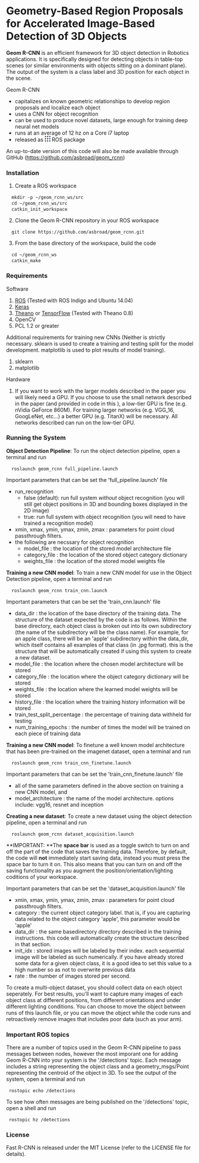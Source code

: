 # Geometry-Based Region Proposals for Accelerated Image-Based Detection of 3D Objects


**Geom R-CNN** is an efficient framework for 3D object detection in Robotics applications. It is specifically designed for detecting objects in table-top scenes (or similar environments with objects sitting on a dominant plane).  The output of the system is a class label and 3D position for each object in the scene.  

Geom R-CNN
 - capitalizes on known geometric relationships to develop region proposals and localize each object
 - uses a CNN for object recognition
 - can be used to produce novel datasets, large enough for training deep neural net models
 - runs at an average of 12 hz on a Core i7 laptop
 - released as <img src="./ros.png" width="15"> ROS package 

An up-to-date version of this code will also be made available through GitHub (https://github.com/asbroad/geom_rcnn)

### Installation

1. Create a ROS workspace
```Shell
  mkdir -p ~/geom_rcnn_ws/src
  cd ~/geom_rcnn_ws/src
  catkin_init_workspace
  ```
2. Clone the Geom R-CNN repository in your ROS workspace
```Shell
  git clone https://github.com/asbroad/geom_rcnn.git
  ```
3. From the base directory of the workspace, build the code
```Shell
  cd ~/geom_rcnn_ws
  catkin_make
  ```

### Requirements

Software
1. [ROS](http://www.ros.org/) (Tested with ROS Indigo and Ubuntu 14.04)
2. [Keras](https://keras.io/)
3. [Theano](http://deeplearning.net/software/theano/) or [TensorFlow](https://www.tensorflow.org/) (Tested with Theano 0.8)
4. OpenCV
5. PCL 1.2 or greater

Additional requirements for training new CNNs (Neither is strictly necessary. sklearn is used to create a training and testing split for the model development.  matplotlib is used to plot results of model training).
1. sklearn
2. matplotlib

Hardware
1. If you want to work with the larger models described in the paper you will likely need a GPU.  If you choose to use the small network described in the paper (and provided in code in this ), a low-tier GPU is fine (e.g. nVidia GeForce 860M).  For training larger networks (e.g. VGG_16, GoogLeNet, etc...) a better GPU (e.g. TitanX) will be necessary.  All networks described can run on the low-tier GPU.

### Running the System

**Object Detection Pipeline**: To run the object detection pipeline, open a terminal and run
```Shell
  roslaunch geom_rcnn full_pipeline.launch
  ```
Important parameters that can be set the 'full_pipeline.launch' file
* run_recognition
	* false (default): run full system *without* object recognition (you will still get object positions in 3D and bounding boxes displayed in the 2D image) 
	* true: run full system with object recognition (you will need to have trained a recognition model)
* xmin, xmax, ymin, ymax, zmin, zmax : parameters for point cloud passthrough filters.
* the following are necssary for object recognition
  * model_file : the location of the stored model architecture file 
  * category_file : the location of the stored object category dictionary
  * weights_file : the location of the stored model weights file

**Training a new CNN model**: To train a new CNN model for use in the Object Detection pipeline, open a terminal and run
```Shell
  roslaunch geom_rcnn train_cnn.launch
  ```
Important parameters that can be set the 'train_cnn.launch' file
* data_dir : the location of the base directory of the training data. The structure of the dataset expected by the code is as follows.  Within the base directory, each object class is broken out into its own subdirectory (the name of the subdirectory will be the class name). For example, for an apple class, there will be an 'apple' subdirectory within the data_dir, which itself contains all examples of that class (in .jpg format).  this is the structure that will be automatically created if using this system to create a new dataset.
* model_file : the location where the chosen model architecture will be stored
* category_file : the location where the object category dictionary will be stored
* weights_file : the location where the learned model weights will be stored
* history_file : the location where the training history information will be stored
* train_test_split_percentage : the percentage of training data withheld for testing
* num_training_epochs : the number of times the model will be trained on each piece of training data

**Training a new CNN model**: To finetune a well known model architecture that has been pre-trained on the imagenet dataset, open a terminal and run
```Shell
  roslaunch geom_rcnn train_cnn_finetune.launch
  ```
Important parameters that can be set the 'train_cnn_finetune.launch' file
 * all of the same parameters defined in the above section on training a new CNN model, and
 * model_architecture : the name of the model architecture. options include: vgg16, resnet and inception

**Creating a new dataset**: To create a new dataset using the object detection pipeline, open a terminal and run
```Shell
  roslaunch geom_rcnn dataset_acquisition.launch
  ```
**IMPORTANT: **The **space bar** is used as a toggle switch to turn on and off the part of the code that saves the training data.  Therefore, by default, the code will **not** immediately start saving data, instead you must press the space bar to turn it on.  This also means that you can turn on and off the saving functionality as you augment the position/orientation/lighting coditions of your workspace.

Important parameters that can be set the 'dataset_acquisition.launch' file  
* xmin, xmax, ymin, ymax, zmin, zmax : parameters for point cloud passthrough filters.
* category : the current object category label.  that is, if you are capturing data related to the object category 'apple', this parameter would be 'apple'
* data_dir : the same basedirectory directory described in the training instructions.  this code will automatically create the structure described in that section.
* init_idx : stored images will be labeled by their index.  each sequential image will be labeled as such numerically.  if you have already stored some data for a given object class, it is a good idea to set this value to a high number so as not to overwrite previous data
* rate : the number of images stored per second.

To create a multi-object dataset, you should collect data on each object seperately.  For best results, you'll want to capture many images of each object class at different positions, from different orientations and under different lighting conditions.  You can choose to move the object between runs of this launch file, or you can move the object while the code runs and retroactively remove images that includes poor data (such as your arm).

### Important ROS topics 
There are a number of topics used in the Geom R-CNN pipeline to pass messages between nodes, however the most imporant one for adding Geom R-CNN into your system is the '/detections' topic.  Each message includes a string representing the object class and a geometry_msgs/Point representing the centroid of the object in 3D.  To see the output of the system, open a terminal and run
 ```Shell
  rostopic echo /detections
  ```
To see how often messages are being published on the '/detections' topic, open a shell and run
 ```Shell
  rostopic hz /detections
  ```

### License

Fast R-CNN is released under the MIT License (refer to the LICENSE file for details).
